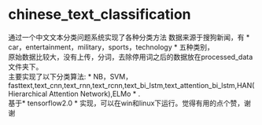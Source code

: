 # chinese_text_classification
通过一个中文文本分类问题系统实现了各种分类方法
数据来源于搜狗新闻，有 * car，entertainment，military，sports，technology * 五种类别，  
原始数据比较大，没有上传，分词，去除停用词之后的数据放在processed_data文件夹下。  
主要实现了以下分类算法: * NB，SVM，fasttext,text_cnn,text_rnn,text_rcnn,text_bi_lstm,text_attention_bi_lstm,HAN(Hierarchical Attention Network),ELMo * .  
基于* tensorflow2.0 * 实现，可以在win和linux下运行。觉得有用的点个赞，谢谢
